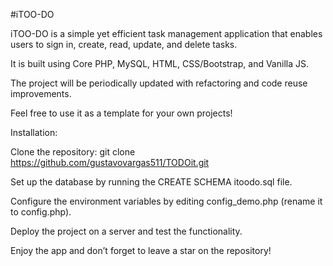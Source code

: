 #iTOO-DO

iTOO-DO is a simple yet efficient task management application that enables users to sign in, create, read, update, and delete tasks.

It is built using Core PHP, MySQL, HTML, CSS/Bootstrap, and Vanilla JS.

The project will be periodically updated with refactoring and code reuse improvements.

Feel free to use it as a template for your own projects!

Installation:

Clone the repository:
git clone https://github.com/gustavovargas511/TODOit.git

Set up the database by running the CREATE SCHEMA itoodo.sql file.

Configure the environment variables by editing config_demo.php (rename it to config.php).

Deploy the project on a server and test the functionality.

Enjoy the app and don’t forget to leave a star on the repository!
